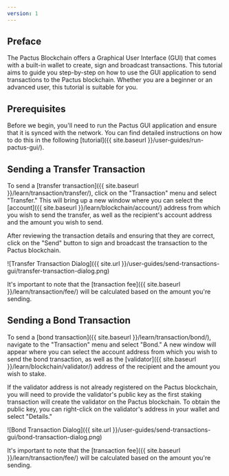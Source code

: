 ```yaml
---
version: 1
---
```


## Preface

The Pactus Blockchain offers a Graphical User Interface (GUI) that comes with a built-in wallet to create,
sign and broadcast transactions.
This tutorial aims to guide you step-by-step on how to use the GUI application to send transactions to the Pactus blockchain.
Whether you are a beginner or an advanced user, this tutorial is suitable for you.

## Prerequisites

Before we begin, you'll need to run the Pactus GUI application and ensure that it is synced with the network.
You can find detailed instructions on how to do this in the following [tutorial]({{ site.baseurl }}/user-guides/run-pactus-gui/).

## Sending a Transfer Transaction

To send a [transfer transaction]({{ site.baseurl }}/learn/transaction/transfer/), click on the "Transaction" menu and
select "Transfer."
This will bring up a new window where you can select the
[account]({{ site.baseurl }}/learn/blockchain/account/) address from which you wish to send the transfer,
as well as the recipient's account address and the amount you wish to send.

After reviewing the transaction details and ensuring that they are correct,
click on the "Send" button to sign and broadcast the transaction to the Pactus blockchain.

![Transfer Transaction Dialog]({{ site.url }}/user-guides/send-transactions-gui/transfer-transaction-dialog.png)

It's important to note that the [transaction fee]({{ site.baseurl }}/learn/transaction/fee/)
will be calculated based on the amount you're sending.

## Sending a Bond Transaction

To send a [bond transaction]({{ site.baseurl }}/learn/transaction/bond/), navigate to the "Transaction" menu
and select "Bond."
A new window will appear where you can select the account address from which you wish to send the bond transaction,
as well as the [validator]({{ site.baseurl }}/learn/blockchain/validator/) address of the recipient and
the amount you wish to stake.

If the validator address is not already registered on the Pactus blockchain, you will need to provide the
validator's public key as the first staking transaction will create the validator on the Pactus blockchain.
To obtain the public key, you can right-click on the validator's address in your wallet
and select "Details."

![Bond Transaction Dialog]({{ site.url }}/user-guides/send-transactions-gui/bond-transaction-dialog.png)

It's important to note that the [transaction fee]({{ site.baseurl }}/learn/transaction/fee/)
will be calculated based on the amount you're sending.
